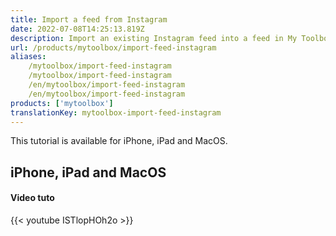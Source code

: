 ```yaml
---
title: Import a feed from Instagram
date: 2022-07-08T14:25:13.819Z
description: Import an existing Instagram feed into a feed in My Toolbox.
url: /products/mytoolbox/import-feed-instagram
aliases:
    /mytoolbox/import-feed-instagram
    /mytoolbox/import-feed-instagram
    /en/mytoolbox/import-feed-instagram
    /en/mytoolbox/import-feed-instagram
products: ['mytoolbox']
translationKey: mytoolbox-import-feed-instagram
---
```


This tutorial is available for iPhone, iPad and MacOS.

## iPhone, iPad and MacOS

#### Video tuto

{{< youtube ISTlopHOh2o >}}


